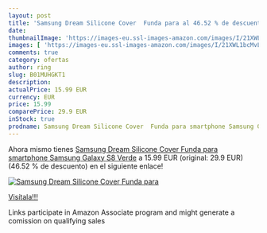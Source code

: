 ```yaml
---
layout: post
title: 'Samsung Dream Silicone Cover  Funda para al 46.52 % de descuento'
date: 
thumbnailImage: 'https://images-eu.ssl-images-amazon.com/images/I/21XWL1bcMvL._SL200_.jpg'
images: [ 'https://images-eu.ssl-images-amazon.com/images/I/21XWL1bcMvL._SL200_.jpg' ]
comments: true
category: ofertas
author: ring
slug: B01MUHGKT1
description:
actualPrice: 15.99 EUR
currency: EUR
price: 15.99
comparePrice: 29.9 EUR
inStock: true
prodname: Samsung Dream Silicone Cover  Funda para smartphone Samsung Galaxy S8  Verde
---
```


Ahora mismo tienes [Samsung Dream Silicone Cover  Funda para smartphone Samsung Galaxy S8  Verde](https://www.amazon.es/dp/B01MUHGKT1/?tag=tolees-21) a 15.99 EUR (original: 29.9 EUR) (46.52 %  de descuento) en el siguiente enlace!

[![Samsung Dream Silicone Cover  Funda para](https://images-eu.ssl-images-amazon.com/images/I/21XWL1bcMvL._SL200_.jpg)](https://www.amazon.es/dp/B01MUHGKT1/?tag=tolees-21)

[Visítala!!!](https://www.amazon.es/dp/B01MUHGKT1/?tag=tolees-21)

Links participate in Amazon Associate program and might generate a comission on qualifying sales

